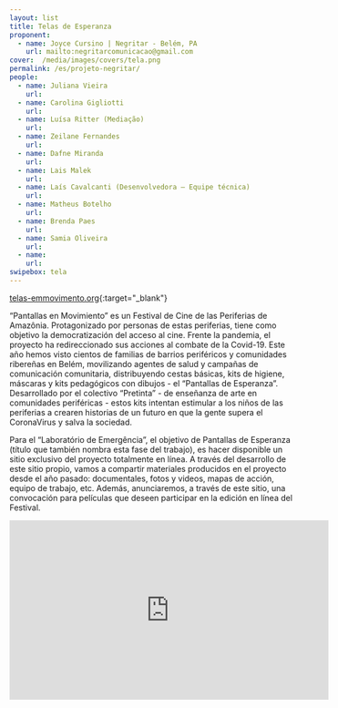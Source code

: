 ```yaml
---
layout: list
title: Telas de Esperanza
proponent:
  - name: Joyce Cursino | Negritar - Belém, PA
    url: mailto:negritarcomunicacao@gmail.com
cover:  /media/images/covers/tela.png
permalink: /es/projeto-negritar/
people:
  - name: Juliana Vieira
    url: 
  - name: Carolina Gigliotti
    url: 
  - name: Luísa Ritter (Mediação)
    url: 
  - name: Zeilane Fernandes
    url: 
  - name: Dafne Miranda
    url: 
  - name: Lais Malek
    url: 
  - name: Laís Cavalcanti (Desenvolvedora – Equipe técnica)
    url: 
  - name: Matheus Botelho
    url: 
  - name: Brenda Paes
    url: 
  - name: Samia Oliveira
    url: 
  - name: 
    url: 
swipebox: tela
---
```


[telas-emmovimento.org](http://www.telas-emmovimento.org/){:target="_blank"}
  
“Pantallas en Movimiento” es un Festival de Cine de las Periferias de Amazônia. Protagonizado por personas de estas periferias, tiene como objetivo la democratización del acceso al cine. Frente la pandemia, el proyecto ha redireccionado sus acciones al combate de la Covid-19. Este año hemos visto cientos de familias de barrios periféricos y comunidades ribereñas en Belém, movilizando agentes de salud y campañas de comunicación comunitaria, distribuyendo cestas básicas, kits de higiene, máscaras y kits pedagógicos con dibujos - el “Pantallas de Esperanza”. Desarrollado por el colectivo “Pretinta” - de enseñanza de arte en comunidades periféricas - estos kits intentan estimular a los niños de las periferias a crearen historias de un futuro en que la gente supera el CoronaVirus y salva la sociedad.
  
Para el “Laboratório de Emergência”, el objetivo de Pantallas de Esperanza (título que también nombra esta fase del trabajo), es hacer disponible un sitio exclusivo del proyecto totalmente en línea. A través del desarrollo de este sitio propio, vamos a compartir materiales producidos en el proyecto desde el año pasado: documentales, fotos y videos, mapas de acción, equipo de trabajo, etc. Además, anunciaremos, a través de este sitio, una convocación para películas que deseen participar en la edición en línea del Festival.
  
<div class="video-wrapper video-wrapper-16x9">
<iframe width="560" height="315" src="https://www.youtube.com/embed/Z08nsuJ026s" frameborder="0" allow="accelerometer; autoplay; encrypted-media; gyroscope; picture-in-picture" allowfullscreen></iframe>
</div>